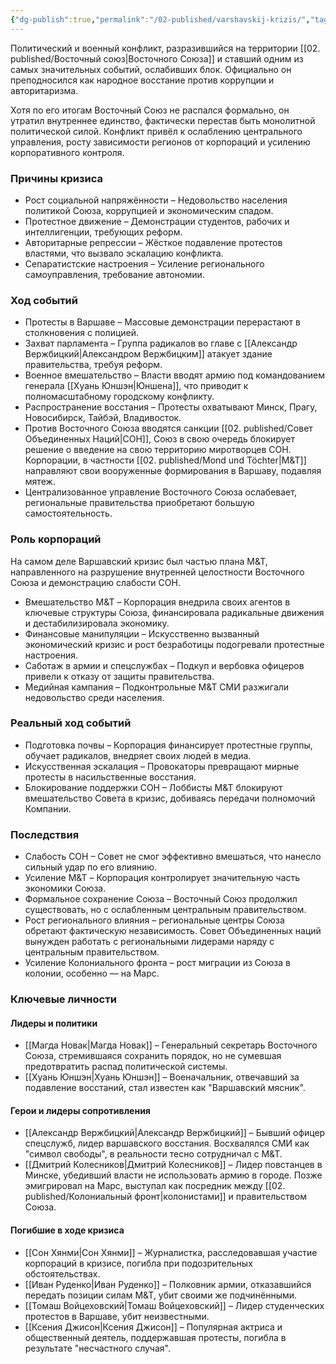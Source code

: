 ```yaml
---
{"dg-publish":true,"permalink":"/02-published/varshavskij-krizis/","tags":["событие"]}
---
```


Политический и военный конфликт, разразившийся на территории [[02. published/Восточный союз\|Восточного Союза]] и ставший одним из самых значительных событий, ослабивших блок. Официально он преподносился как народное восстание против коррупции и авторитаризма.

Хотя по его итогам Восточный Союз не распался формально, он утратил внутреннее единство, фактически перестав быть монолитной политической силой. Конфликт привёл к ослаблению центрального управления, росту зависимости регионов от корпораций и усилению корпоративного контроля.

### Причины кризиса

- Рост социальной напряжённости – Недовольство населения политикой Союза, коррупцией и экономическим спадом.
- Протестное движение – Демонстрации студентов, рабочих и интеллигенции, требующих реформ.
- Авторитарные репрессии – Жёсткое подавление протестов властями, что вызвало эскалацию конфликта.
- Сепаратистские настроения – Усиление регионального самоуправления, требование автономии.

### Ход событий

- Протесты в Варшаве – Массовые демонстрации перерастают в столкновения с полицией.
- Захват парламента – Группа радикалов во главе с [[Александр Вержбицкий\|Александром Вержбицким]] атакует здание правительства, требуя реформ.
- Военное вмешательство – Власти вводят армию под командованием генерала [[Хуань Юншэн\|Юншена]], что приводит к полномасштабному городскому конфликту.
- Распространение восстания – Протесты охватывают Минск, Прагу, Новосибирск, Тайбэй, Владивосток.
- Против Восточного Союза вводятся санкции [[02. published/Совет Объединенных Наций\|СОН]], Союз в свою очередь блокирует решение о введение на свою территорию миротворцев СОН. Корпорации, в частности [[02. published/Mond und Töchter\|M&T]] направляют свои вооруженные формирования в Варшаву, подавляя мятеж. 
- Централизованное управление Восточного Союза ослабевает, региональные правительства приобретают большую самостоятельность.
### Роль корпораций

На самом деле Варшавский кризис был частью плана M&T, направленного на разрушение внутренней целостности Восточного Союза и демонстрацию слабости СОН.

- Вмешательство M&T – Корпорация внедрила своих агентов в ключевые структуры Союза, финансировала радикальные движения и дестабилизировала экономику.
- Финансовые манипуляции – Искусственно вызванный экономический кризис и рост безработицы подогревали протестные настроения.
- Саботаж в армии и спецслужбах – Подкуп и вербовка офицеров привели к отказу от защиты правительства.
- Медийная кампания – Подконтрольные M&T СМИ разжигали недовольство среди населения.

### Реальный ход событий

- Подготовка почвы – Корпорация финансирует протестные группы, обучает радикалов, внедряет своих людей в медиа.
- Искусственная эскалация – Провокаторы превращают мирные протесты в насильственные восстания.
- Блокирование поддержки СОН – Лоббисты M&T блокируют вмешательство Совета в кризис, добиваясь передачи полномочий Компании.

### Последствия

- Слабость СОН – Совет не смог эффективно вмешаться, что нанесло сильный удар по его влиянию.
- Усиление M&T – Корпорация контролирует значительную часть экономики Союза.
- Формальное сохранение Союза – Восточный Союз продолжил существовать, но с ослабленным центральным правительством.
- Рост регионального влияния – региональные центры Союза обретают фактическую независимость. Совет Объединенных наций вынужден работать с региональными лидерами наряду с центральным правительством.
- Усиление Колониального фронта – рост миграции из Союза в колонии, особенно — на Марс. 

### Ключевые личности

#### Лидеры и политики

- [[Магда Новак\|Магда Новак]] – Генеральный секретарь Восточного Союза, стремившаяся сохранить порядок, но не сумевшая предотвратить распад политической системы.
- [[Хуань Юншэн\|Хуань Юншэн]] – Военачальник, отвечавший за подавление восстаний, стал известен как "Варшавский мясник".

#### Герои и лидеры сопротивления

- [[Александр Вержбицкий\|Александр Вержбицкий]] – Бывший офицер спецслужб, лидер варшавского восстания. Восхвалялся СМИ как "символ свободы", в реальности тесно сотрудничал с M&T.
- [[Дмитрий Колесников\|Дмитрий Колесников]] – Лидер повстанцев в Минске, убедивший власти не использовать армию в городе. Позже эмигрировал на Марс, выступал как посредник между [[02. published/Колониальный фронт\|колонистами]] и правительством Союза.

#### Погибшие в ходе кризиса

- [[Сон Хянми\|Сон Хянми]] – Журналистка, расследовавшая участие корпораций в кризисе, погибла при подозрительных обстоятельствах.
- [[Иван Руденко\|Иван Руденко]] – Полковник армии, отказавшийся передать позиции силам M&T, убит своими же подчинёнными.
- [[Томаш Войцеховский\|Томаш Войцеховский]] – Лидер студенческих протестов в Варшаве, убит неизвестными.
- [[Ксения Джисон\|Ксения Джисон]] – Популярная актриса и общественный деятель, поддержавшая протесты, погибла в результате "несчастного случая".